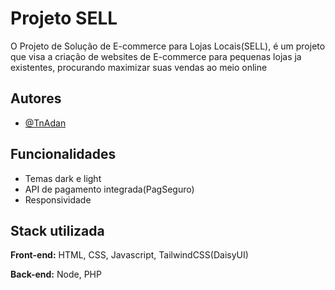 
# Projeto SELL

O Projeto de Solução de E-commerce para Lojas Locais(SELL), é um projeto que visa a criação de websites de E-commerce para pequenas lojas ja existentes, procurando maximizar suas vendas ao meio online


## Autores

- [@TnAdan](https://www.github.com/TnAdan-dev)


## Funcionalidades

- Temas dark e light
- API de pagamento integrada(PagSeguro)
- Responsividade


## Stack utilizada

**Front-end:** HTML, CSS, Javascript, TailwindCSS(DaisyUI)

**Back-end:** Node, PHP

